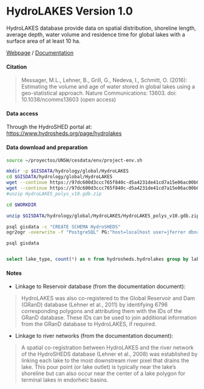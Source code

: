 # HydroLAKES Version 1.0

HydroLAKES database provide data on spatial distribution, shoreline length, average depth, water volume and residence time for global lakes with a surface area of at least 10 ha.

[Webpage](https://www.hydrosheds.org/page/hydrolakes) / [Documentation](https://www.hydrosheds.org/images/inpages/HydroLAKES_TechDoc_v10.pdf)

#### Citation
> Messager, M.L., Lehner, B., Grill, G., Nedeva, I., Schmitt, O. (2016): Estimating the volume and age of water stored in global lakes using a geo-statistical approach. Nature Communications: 13603. doi: 10.1038/ncomms13603 (open access)

#### Data access

Through the HydroSHED portal at: https://www.hydrosheds.org/page/hydrolakes

#### Data download and preparation

```sh
source ~/proyectos/UNSW/cesdata/env/project-env.sh

mkdir -p $GISDATA/hydrology/global/HydroLAKES
cd $GISDATA/hydrology/global/HydroLAKES
wget --continue https://97dc600d3ccc765f840c-d5a4231de41cd7a15e06ac00b0bcc552.ssl.cf5.rackcdn.com/HydroLAKES_polys_v10.gdb.zip
wget --continue https://97dc600d3ccc765f840c-d5a4231de41cd7a15e06ac00b0bcc552.ssl.cf5.rackcdn.com/HydroLAKES_polys_v10_shp.zip
#unzip HydroLAKES_polys_v10.gdb.zip

```

```sh
cd $WORKDIR

unzip $GISDATA/hydrology/global/HydroLAKES/HydroLAKES_polys_v10.gdb.zip

psql gisdata -c "CREATE SCHEMA HydroSHEDS"
ogr2ogr -overwrite -f "PostgreSQL" PG:"host=localhost user=jferrer dbname=gisdata" -lco SCHEMA=hydrosheds HydroLAKES_polys_v10.gdb -nln HydroLAKES

```

`psql gisdata`

```sql

select lake_type, count(*) as n from hydrosheds.hydrolakes group by lake_type;


```




#### Notes
* Linkage to Reservoir database (from the documentation document):
> HydroLAKES was also co-registered to the Global Reservoir and Dam (GRanD) database (Lehner et al., 2011) by identifying 6796 corresponding polygons and attributing them with the IDs of the GRanD database. These IDs can be used to join additional information from the GRanD database to HydroLAKES, if required.

* Linkage to river networks (from the documentation document):
> A spatial co-registration between HydroLAKES and the river network of the HydroSHEDS database (Lehner et al., 2008) was established by linking each lake to the most downstream river pixel that drains the lake. This pour point (or lake outlet) is typically near the lake’s shoreline but can also occur near the center of a lake polygon for terminal lakes in endorheic basins.
